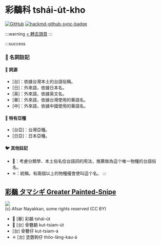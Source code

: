 # 彩鷸科 tshái-u̍t-kho

[![GitHub](https://img.shields.io/badge/GitHub-black?logo=github)](https://github.com/siansiansu/tsiau-a-e-mia)
[![hackmd-github-sync-badge](https://hackmd.io/v8qV_uN8Se25aAgJrjUDGg/badge)](https://hackmd.io/v8qV_uN8Se25aAgJrjUDGg)

:::warning
[< 轉去頭頁](https://hackmd.io/@siansiansu/Hy4VzNvha)
:::

:::success
### 📖 名詞註記

#### 📎 詞源

- [台]：依據台灣本土的台語俗稱。
- [日]：外來語，依據日本名。
- [英]：外來語，依據英文名。
- [華]：外來語，依據台灣使用的華語名。
- [中]：外來語，依據中國使用的華語名。

#### 🎏 特有亞種

- [台亞]：台灣亞種。
- [日亞]：日本亞種。

#### 🐦 其他註記

- 🎯：考慮分類學、本土俗名佮台語詞的用法，推薦做為這个唯一物種的台語俗名。
- ✳️：統稱，有兩個以上的物種攏會使叫這个名。
:::

## [彩鷸 タマシギ Greater Painted-Snipe](https://ebird.org/species/grpsni1)

![](https://inaturalist-open-data.s3.amazonaws.com/photos/73583493/medium.jpeg)
<br/>
(c) Afsar Nayakkan, some rights reserved (CC BY)

- 🎯 [華] 彩鷸 tshái-u̍t
- 🎯 [台] 骨簪鷸 kut-tsiam-u̍t
- [台] 骨簪仔 kut-tsiam-á
- ✳️ [台] 塗礱鉤仔 thôo-lâng-kau-á
